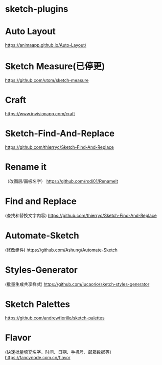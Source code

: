 # sketch-plugins

# Auto Layout
https://animaapp.github.io/Auto-Layout/

# Sketch Measure(已停更)
https://github.com/utom/sketch-measure

# Craft
https://www.invisionapp.com/craft

# Sketch-Find-And-Replace
https://github.com/thierryc/Sketch-Find-And-Replace

# Rename it
（改图层/画板名字）
https://github.com/rodi01/RenameIt

# Find and Replace
(查找和替换文字内容)
https://github.com/thierryc/Sketch-Find-And-Replace

# Automate-Sketch
(修改组件)
https://github.com/Ashung/Automate-Sketch

# Styles-Generator
(批量生成共享样式)
https://github.com/lucaorio/sketch-styles-generator

# Sketch Palettes
https://github.com/andrewfiorillo/sketch-palettes

# Flavor
(快速批量填充名字、时间、日期、手机号、邮箱数据等）
https://fancynode.com.cn/flavor
